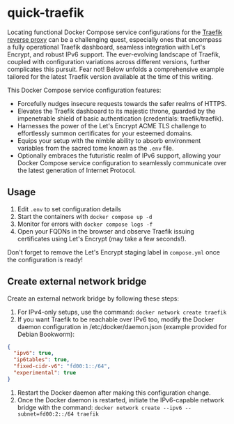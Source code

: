 # quick-traefik

Locating functional Docker Compose service configurations for the [Traefik reverse proxy](https://github.com/traefik/traefik) can be a challenging quest, especially ones that encompass
a fully operational Traefik dashboard, seamless integration with Let's Encrypt, and robust IPv6 support. The ever-evolving landscape
 of Traefik, coupled with configuration variations across different versions, further complicates this pursuit. 
Fear not! Below unfolds a comprehensive example tailored for the latest Traefik version available at the time of this writing.

This Docker Compose service configuration features:

- Forcefully nudges insecure requests towards the safer realms of HTTPS.
- Elevates the Traefik dashboard to its majestic throne, guarded by the impenetrable shield of basic authentication (credentials: traefik/traefik).
- Harnesses the power of the Let's Encrypt ACME TLS challenge to effortlessly summon certificates for your esteemed domains.
- Equips your setup with the nimble ability to absorb environment variables from the sacred tome known as the `.env` file.
- Optionally embraces the futuristic realm of IPv6 support, allowing your Docker Compose service configuration to seamlessly communicate over the latest generation of Internet Protocol.

## Usage

1. Edit `.env` to set configuration details
1. Start the containers with `docker compose up -d`
1. Monitor for errors with `docker compose logs -f`
1. Open your FQDNs in the browser and observe Traefik issuing certificates using Let's Encrypt (may take a few seconds!).

Don't forget to remove the Let's Encrypt staging label in `compose.yml` once the configuration is ready!

## Create external network bridge

Create an external network bridge by following these steps:

1. For IPv4-only setups, use the command: `docker network create traefik`
1. If you want Traefik to be reachable over IPv6 too, modify the Docker daemon configuration in /etc/docker/daemon.json (example provided for Debian Bookworm):
``` json
{
  "ipv6": true,
  "ip6tables": true,
  "fixed-cidr-v6": "fd00:1::/64",
  "experimental": true
}
```
1. Restart the Docker daemon after making this configuration change.
1. Once the Docker daemon is restarted, initiate the IPv6-capable network bridge with the command: ```docker network create --ipv6 --subnet=fd00:2::/64 traefik```
